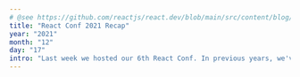 ```yaml
---
# @see https://github.com/reactjs/react.dev/blob/main/src/content/blog/2021/12/17/react-conf-2021-recap.md
title: "React Conf 2021 Recap"
year: "2021"
month: "12"
day: "17"
intro: "Last week we hosted our 6th React Conf. In previous years, we've used the React Conf stage to deliver industry changing announcements such as React Native and React Hooks. This year, we shared our multi-platform vision for React, starting with the release of React 18 and gradual adoption of concurrent features."
---
```


